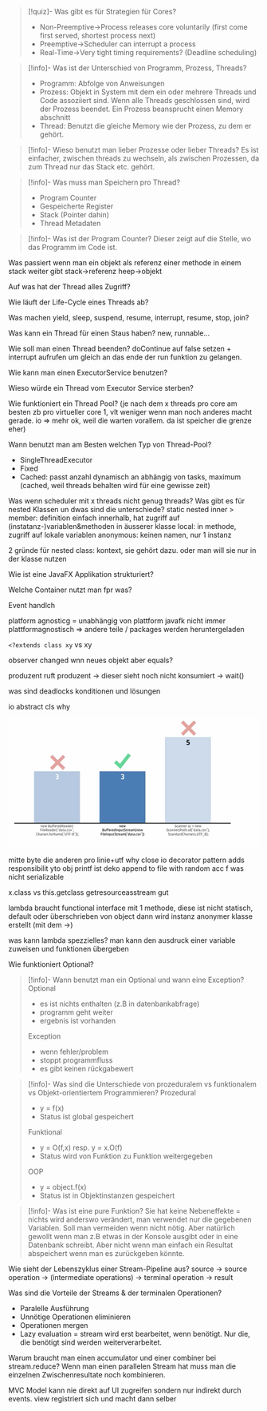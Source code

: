 >[!quiz]- Was gibt es für Strategien für Cores?
> - Non-Preemptive→Process releases core voluntarily (first come first served, shortest process next)
> - Preemptive→Scheduler can interrupt a process
> - Real-Time→Very tight timing requirements? (Deadline scheduling)

> [!info]- Was ist der Unterschied von Programm, Prozess, Threads?
> - Programm: Abfolge von Anweisungen
> - Prozess: Objekt in System mit dem ein oder mehrere Threads und Code assoziiert sind. Wenn alle Threads geschlossen sind, wird der Prozess beendet. Ein Prozess beansprucht einen Memory abschnitt
> - Thread: Benutzt die gleiche Memory wie der Prozess, zu dem er gehört.

> [!info]- Wieso benutzt man lieber Prozesse oder lieber Threads?
> Es ist einfacher, zwischen threads zu wechseln, als zwischen Prozessen, da zum Thread nur das Stack etc. gehört.

> [!info]- Was muss man Speichern pro Thread?
> - Program Counter
> - Gespeicherte Register
> - Stack (Pointer dahin)
> - Thread Metadaten

> [!info]- Was ist der Program Counter?
> Dieser zeigt auf die Stelle, wo das Programm im Code ist.

Was passiert wenn man ein objekt als referenz einer methode in einem stack weiter gibt
stack->referenz heep->objekt

Auf was hat der Thread alles Zugriff?

Wie läuft der Life-Cycle eines Threads ab?

Was machen yield, sleep, suspend, resume, interrupt, resume, stop, join?

Was kann ein Thread für einen Staus haben?
new, runnable...

Wie soll man einen Thread beenden?
doContinue auf false setzen + interrupt aufrufen um gleich an das ende der run funktion zu gelangen.

Wie kann man einen ExecutorService benutzen?

Wieso würde ein Thread vom Executor Service sterben?

Wie funktioniert ein Thread Pool?
(je nach dem x threads pro core am besten zb pro virtueller core 1, vlt weniger wenn man noch anderes macht gerade. io => mehr ok, weil die warten vorallem. da ist speicher die grenze eher)

Wann benutzt man am Besten welchen Typ von Thread-Pool?
- SingleThreadExecutor
- Fixed
- Cached: passt anzahl dynamisch an abhängig von tasks, maximum (cached, weil threads behalten wird für eine gewisse zeit)

Was wenn scheduler mit x threads nicht genug threads?
Was gibt es für nested Klassen un dwas sind die unterschiede?
static nested
inner >
	member: definition einfach innerhalb, hat zugriff auf (instatanz-)variablen&methoden in äusserer klasse
	local: in methode, zugriff auf lokale variablen
	anonymous: keinen namen, nur 1 instanz

2 gründe für nested class: kontext, sie gehört dazu. oder man will sie nur in der klasse nutzen

Wie ist eine JavaFX Applikation strukturiert?

Welche Container nutzt man fpr was?

Event handlch

platform agnosticg = unabhängig von plattform
javafk nicht immer plattformagnostisch => andere teile / packages werden heruntergeladen

`<?extends class xy` vs xy


observer changed wnn neues objekt aber equals?

produzent ruft produzent -> dieser sieht noch nicht konsumiert -> wait()

was sind deadlocks konditionen und lösungen

io abstract cls why

![](assets/Pasted%20image%2020240422101740.png)

mitte byte die anderen pro linie+utf
why close io
decorator pattern adds responsibilit yto obj
printf ist deko
append to file with random acc f
was nicht serializable


x.class vs this.getclass
getresourceasstream gut

lambda braucht functional interface mit 1 methode, diese ist nicht statisch, default oder überschrieben von object
dann wird instanz anonymer klasse erstellt (mit dem ->)

was kann lambda spezzielles?
man kann den ausdruck einer variable zuweisen und funktionen übergeben

Wie funktioniert Optional?


> [!info]- Wann benutzt man ein Optional und wann eine Exception?
> Optional
> - es ist nichts enthalten (z.B in datenbankabfrage)
> - programm geht weiter
> - ergebnis ist vorhanden
> 
> Exception
> - wenn fehler/problem
> - stoppt programmfluss
> - es gibt keinen rückgabewert

> [!info]- Was sind die Unterschiede von prozeduralem vs funktionalem vs Objekt-orientiertem Programmieren?
> Prozedural
> - y = f(x)
> - Status ist global gespeichert
> 
> Funktional
> - y = O(f,x) resp. y = x.O(f)
> - Status wird von Funktion zu Funktion weitergegeben
> 
> OOP
> - y = object.f(x)
> - Status ist in Objektinstanzen gespeichert

> [!info]- Was ist eine pure Funktion?
> Sie hat keine Nebeneffekte = nichts wird anderswo verändert, man verwendet nur die gegebenen Variablen. Soll man vermeiden wenn nicht nötig. Aber natürlich gewollt wenn man z.B etwas in der Konsole ausgibt oder in eine Datenbank schreibt. Aber nicht wenn man einfach ein Resultat abspeichert wenn man es zurückgeben könnte.

Wie sieht der Lebenszyklus einer Stream-Pipeline aus?
source -> source  operation -> (intermediate operations) -> terminal operation -> result

Was sind die Vorteile der Streams & der terminalen Operationen?
- Paralelle Ausführung
- Unnötige Operationen eliminieren
- Operationen mergen
- Lazy evaluation = stream wird erst bearbeitet, wenn benötigt. Nur die, die benötigt sind werden weiterverarbeitet.

Warum braucht man einen accumulator und einer combiner bei stream.reduce?
Wenn man einen parallelen Stream hat muss man die einzelnen Zwischenresultate noch kombinieren.

MVC
Model kann nie direkt auf UI zugreifen sondern nur indirekt durch events. view registriert sich und macht dann selber